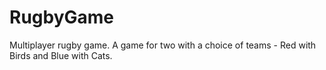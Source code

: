 # RugbyGame
Multiplayer rugby game. A game for two with a choice of teams - Red with Birds and Blue with Cats.
